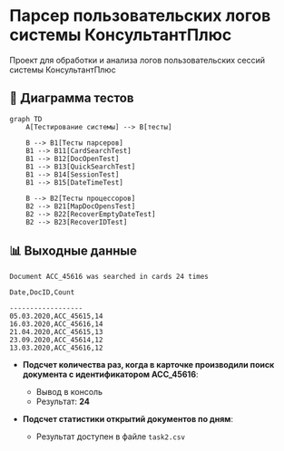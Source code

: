 # Парсер пользовательских логов системы КонсультантПлюс

Проект для обработки и анализа логов пользовательских сессий системы КонсультантПлюс

## 📌 Диаграмма тестов

```mermaid
graph TD
    A[Тестирование системы] --> B[тесты]
    
    B --> B1[Тесты парсеров]
    B1 --> B11[CardSearchTest]
    B1 --> B12[DocOpenTest]
    B1 --> B13[QuickSearchTest]
    B1 --> B14[SessionTest]
    B1 --> B15[DateTimeTest]
    
    B --> B2[Тесты процессоров]
    B2 --> B21[MapDocOpensTest]
    B2 --> B22[RecoverEmptyDateTest]
    B2 --> B23[RecoverIDTest]
```

## 📊 Выходные данные

```
Document ACC_45616 was searched in cards 24 times

Date,DocID,Count

------------------
05.03.2020,ACC_45615,14
16.03.2020,ACC_45616,14
21.04.2020,ACC_45615,13
23.09.2020,ACC_45614,12
13.03.2020,ACC_45616,12
```

- **Подсчет количества раз, когда в карточке производили поиск документа с идентификатором ACC_45616**:
    - Вывод в консоль
    - Результат: **24**


- **Подсчет статистики открытий документов по дням**:
    - Результат доступен в файле `task2.csv`

